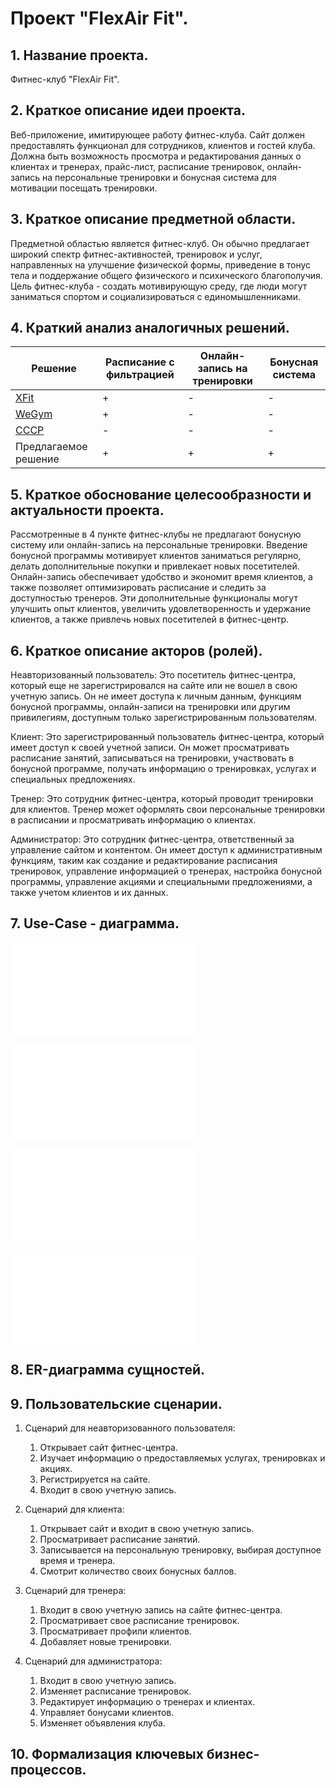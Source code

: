 # Проект "FlexAir Fit".

## 1. Название проекта.

Фитнес-клуб "FlexAir Fit".

## 2. Краткое описание идеи проекта.

Веб-приложение, имитирующее работу фитнес-клуба. Сайт должен предоставлять функционал для сотрудников, клиентов и гостей клуба. Должна быть возможность просмотра и редактирования данных о клиентах и тренерах, прайс-лист, расписание тренировок, онлайн-запись на персональные тренировки и бонусная система для мотивации посещать тренировки.

## 3. Краткое описание предметной области.

Предметной областью является фитнес-клуб. Он обычно предлагает широкий спектр фитнес-активностей, тренировок и услуг, направленных на улучшение физической формы, приведение в тонус тела и поддержание общего физического и психического благополучия. Цель фитнес-клуба - создать мотивирующую среду, где люди могут заниматься спортом и социализироваться с единомышленниками.

## 4. Краткий анализ аналогичных решений.

| Решение | Расписание с фильтрацией | Онлайн-запись на тренировки | Бонусная система | 
|-|-|-|-|
|[XFit](https://www.xfit.ru/) | + | - | - |
|[WeGym](https://wegym.ru/) | + | - | - |
|[CCCP](https://fitness-cccp.ru/) | - | - | - |
| Предлагаемое решение | + | + | + |

## 5. Краткое обоснование целесообразности и актуальности проекта.

Рассмотренные в 4 пункте фитнес-клубы не предлагают бонусную систему или онлайн-запись на персональные тренировки. Введение бонусной программы мотивирует клиентов заниматься регулярно, делать дополнительные покупки и привлекает новых посетителей. Онлайн-запись обеспечивает удобство и экономит время клиентов, а также позволяет оптимизировать расписание и следить за доступностью тренеров. Эти дополнительные функционалы могут улучшить опыт клиентов, увеличить удовлетворенность и удержание клиентов, а также привлечь новых посетителей в фитнес-центр.

## 6. Краткое описание акторов (ролей).

Неавторизованный пользователь: Это посетитель фитнес-центра, который еще не зарегистрировался на сайте или не вошел в свою учетную запись. Он не имеет доступа к личным данным, функциям бонусной программы, онлайн-записи на тренировки или другим привилегиям, доступным только зарегистрированным пользователям.

Клиент: Это зарегистрированный пользователь фитнес-центра, который имеет доступ к своей учетной записи. Он может просматривать расписание занятий, записываться на тренировки, участвовать в бонусной программе, получать информацию о тренировках, услугах и специальных предложениях.

Тренер: Это сотрудник фитнес-центра, который проводит тренировки для клиентов. Тренер может оформлять свои персональные тренировки в расписании и просматривать информацию о клиентах.

Администратор: Это сотрудник фитнес-центра, ответственный за управление сайтом и контентом. Он имеет доступ к административным функциям, таким как создание и редактирование расписания тренировок, управление информацией о тренерах, настройка бонусной программы, управление акциями и специальными предложениями, а также учетом клиентов и их данных.

## 7. Use-Case - диаграмма. 

![usecase-guest](/home/larisa/FlexAirFit/ppo/usecase-guest.pdf)

![usecase-client](/home/larisa/FlexAirFit/ppo/usecase-client.pdf)

![usecase-admin](/home/larisa/FlexAirFit/ppo/usecase-admin.pdf)

![usecase-trainer](/home/larisa/FlexAirFit/ppo/usecase-trainer.pdf)


## 8. ER-диаграмма сущностей.



## 9. Пользовательские сценарии.
    
1. Сценарий для неавторизованного пользователя:
   1. Открывает сайт фитнес-центра.
   2. Изучает информацию о предоставляемых услугах, тренировках и акциях.
   3. Регистрируется на сайте.
   4. Входит в свою учетную запись.

2. Сценарий для клиента:
   1. Открывает сайт и входит в свою учетную запись.
   2. Просматривает расписание занятий.
   3. Записывается на персональную тренировку, выбирая доступное время и тренера.
   4. Смотрит количество своих бонусных баллов.

3. Сценарий для тренера:
   1. Входит в свою учетную запись на сайте фитнес-центра.
   2. Просматривает свое расписание тренировок.
   3. Просматривает профили клиентов.
   4. Добавляет новые тренировки.

4. Сценарий для администратора:
   1. Входит в свою учетную запись.
   2. Изменяет расписание тренировок.
   3. Редактирует информацию о тренерах и клиентах.
   4. Управляет бонусами клиентов.
   5. Изменяет объявления клуба.


## 10. Формализация ключевых бизнес-процессов.


